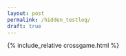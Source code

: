 ```yaml
---
layout: post
permalink: /hidden_testlog/
draft: true
---
```



{% include_relative crossgame.html %}
